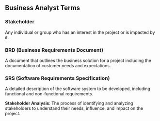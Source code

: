 ## Business Analyst Terms

### Stakeholder
Any individual or group who has an interest in the project or is impacted by it.

### BRD (Business Requirements Document)
A document that outlines the business solution for a project including the documentation of customer needs and expectations.

### SRS (Software Requirements Specification)
A detailed description of the software system to be developed, including functional and non-functional requirements.
 
**Stakeholder Analysis**: The process of identifying and analyzing stakeholders to understand their needs, influence, and impact on the project.

